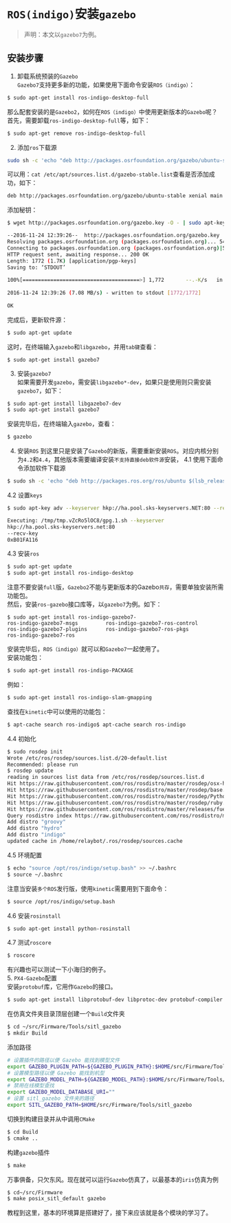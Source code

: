 # `ROS(indigo)`安装`gazebo`

>声明：本文以`gazebo7`为例。

## 安装步骤  
1. 卸载系统预装的`Gazebo`   
`Gazebo7`支持更多新的功能，如果使用下面命令安装`ROS（indigo）`：    
```bash
$ sudo apt-get install ros-indigo-desktop-full  
```
那么配套安装的是`Gazebo2`，如何在`ROS（indigo）`中使用更新版本的`Gazebo`呢？    
首先，需要卸载`ros-indigo-desktop-full`等，如下：    
```bash
$ sudo apt-get remove ros-indigo-desktop-full   
```
2. 添加`ros`下载源    
```bash
sudo sh -c 'echo "deb http://packages.osrfoundation.org/gazebo/ubuntu-stable `lsb_release -cs` main" > /etc/apt/sources.list.d/gazebo-stable.list'  
```
可以用：`cat /etc/apt/sources.list.d/gazebo-stable.list`查看是否添加成功，如下：    
```bash
deb http://packages.osrfoundation.org/gazebo/ubuntu-stable xenial main
```
添加秘钥：    
```bash
$ wget http://packages.osrfoundation.org/gazebo.key -O - | sudo apt-key add -  

--2016-11-24 12:39:26--  http://packages.osrfoundation.org/gazebo.key  
Resolving packages.osrfoundation.org (packages.osrfoundation.org)... 54.193.183.180  
Connecting to packages.osrfoundation.org (packages.osrfoundation.org)|54.193.183.180|:80... [sudo] password for relaybot: connected.  
HTTP request sent, awaiting response... 200 OK  
Length: 1772 (1.7K) [application/pgp-keys]  
Saving to: ‘STDOUT’  
  
100%[======================================>] 1,772       --.-K/s   in 0s        
  
2016-11-24 12:39:26 (7.08 MB/s) - written to stdout [1772/1772]  
  
OK  
```
完成后，更新软件源：      
```bash
$ sudo apt-get update  
```
这时，在终端输入`gazebo`和`libgazebo`，并用`tab键`查看：    
```
$ sudo apt-get install gazebo7
```
3. 安装`gazebo7`       
如果需要开发`gazebo`，需安装`libgazebo*-dev`，如果只是使用则只需安装`gazebo7`，如下：   
```bash
$ sudo apt-get install libgazebo7-dev  
$ sudo apt-get install gazebo7  
```
安装完毕后，在终端输入`gazebo`，查看：     
```bash
$ gazebo  
```
4. 安装`ROS`
到这里只是安装了`Gazebo`的新版，需要重新安装`ROS`。对应内核分别为`4.2`和`4.4`，其他版本需要编译安装`不支持直接deb软件源`安装，
4.1 使用下面命令添加软件下载源    
```bash
$ sudo sh -c 'echo "deb http://packages.ros.org/ros/ubuntu $(lsb_release -sc) main" > /etc/apt/sources.list.d/ros-latest.list'
```
4.2 设置`keys`    
```bash
$ sudo apt-key adv --keyserver hkp://ha.pool.sks-keyservers.NET:80 --recv-key 0xB01FA116

Executing: /tmp/tmp.vZcRo5lOC8/gpg.1.sh --keyserver
hkp://ha.pool.sks-keyservers.net:80
--recv-key
0xB01FA116
```
4.3 安装`ros`   
```bash
$ sudo apt-get update
$ sudo apt-get install ros-indigo-desktop
```
注意不要安装`full`版，`Gazebo2`不能与更新版本的Gazebo`共存`，需要单独安装所需功能包。    
然后，安装`ros-gazebo`接口库等，以`gazebo7`为例。如下：    
```
$ sudo apt-get install ros-indigo-gazebo7-  
ros-indigo-gazebo7-msgs         ros-indigo-gazebo7-ros-control  
ros-indigo-gazebo7-plugins      ros-indigo-gazebo7-ros-pkgs  
ros-indigo-gazebo7-ros  
```
安装完毕后，`ROS（indigo）`就可以和`Gazebo7`一起使用了。     
安装功能包：    
```bash
$ sudo apt-get install ros-indigo-PACKAGE
```
例如：    
```bash
$ sudo apt-get install ros-indigo-slam-gmapping
```
查找在`kinetic`中可以使用的功能包：    
```bash
$ apt-cache search ros-indigo$ apt-cache search ros-indigo
```
4.4 初始化    
```bash
$ sudo rosdep init
Wrote /etc/ros/rosdep/sources.list.d/20-default.list
Recommended: please run
$ rosdep update
reading in sources list data from /etc/ros/rosdep/sources.list.d
Hit https://raw.githubusercontent.com/ros/rosdistro/master/rosdep/osx-homebrew.yaml
Hit https://raw.githubusercontent.com/ros/rosdistro/master/rosdep/base.yaml
Hit https://raw.githubusercontent.com/ros/rosdistro/master/rosdep/Python.yaml
Hit https://raw.githubusercontent.com/ros/rosdistro/master/rosdep/ruby.yaml
Hit https://raw.githubusercontent.com/ros/rosdistro/master/releases/fuerte.yaml
Query rosdistro index https://raw.githubusercontent.com/ros/rosdistro/master/index.yaml
Add distro "groovy"
Add distro "hydro"
Add distro "indigo"
updated cache in /home/relaybot/.ros/rosdep/sources.cache
```
4.5 环境配置    
```bash
$ echo "source /opt/ros/indigo/setup.bash" >> ~/.bashrc
$ source ~/.bashrc
```
注意当安装`多个ROS`发行版，使用`kinetic`需要用到下面命令：     
```bash
$ source /opt/ros/indigo/setup.bash
```
4.6 安装`rosinstall`     
```bash
$ sudo apt-get install python-rosinstall
```
4.7 测试`roscore`    
```bash
$ roscore
```
有兴趣也可以测试一下小海归的例子。    
5. `PX4-Gazebo`配置    
安装`protobuf`库，它用作`Gazebo`的接口。    
```bash
$ sudo apt-get install libprotobuf-dev libprotoc-dev protobuf-compiler libeigen3-dev 
```
在仿真文件夹目录顶层创建一个`Build`文件夹     
```bash
$ cd ~/src/Firmware/Tools/sitl_gazebo
$ mkdir Build
```
添加路径    
```bash
# 设置插件的路径以便 Gazebo 能找到模型文件
export GAZEBO_PLUGIN_PATH=${GAZEBO_PLUGIN_PATH}:$HOME/src/Firmware/Tools/sitl_gazebo/Build
# 设置模型路径以便 Gazebo 能找到机型
export GAZEBO_MODEL_PATH=${GAZEBO_MODEL_PATH}:$HOME/src/Firmware/Tools/sitl_gazebo/models
# 禁用在线模型查找
export GAZEBO_MODEL_DATABASE_URI=""
# 设置 sitl_gazebo 文件夹的路径
export SITL_GAZEBO_PATH=$HOME/src/Firmware/Tools/sitl_gazebo
```
切换到构建目录并从中调用`CMake`     
```bash
$ cd Build
$ cmake ..
```
构建`gazebo`插件    
```bash
$ make
```
万事俱备，只欠东风。现在就可以运行`Gazebo`仿真了，以最基本的`iris`仿真为例     
```bash
$ cd~/src/Firmware
$ make posix_sitl_default gazebo
```
教程到这里，基本的环境算是搭建好了，接下来应该就是各个模块的学习了。     
